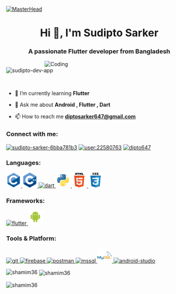 [![MasterHead](https://4.bp.blogspot.com/-6vGvy4vCcvE/Xdcwnaf7XzI/AAAAAAAANZM/Io2mm8SXjmUVCo60byOn-XpLUpn54nizACLcBGAsYHQ/s1600/image1.gif)](https://www.linkedin.com/in/shamim888/)

<h1 align="center">Hi 👋, I'm Sudipto Sarker</h1>
<h3 align="center">A passionate Flutter developer from Bangladesh</h3>
<img align="right" alt="Coding" width="400" src="https://www.chawtechsolutions.com/wp-content/uploads/2019/03/developer.gif">

<p align="left"> <img src="https://komarev.com/ghpvc/?username=sudipto-dev-app&label=Profile%20views&color=0e75b6&style=flat" alt="sudipto-dev-app" /> </p>

<p align="left"> <a href="https://twitter.com/" target="blank"><img src="https://img.shields.io/twitter/follow/?logo=twitter&style=for-the-badge" alt="" /></a> </p>

<!--- 🔭 I’m currently working on **- Chess Game Application**-->

- 🌱 I’m currently learning **Flutter**

- 💬 Ask me about **Android , Flutter , Dart**

- 📫 How to reach me **diptosarker647@gmail.com**

<h3 align="left">Connect with me:</h3>
<p align="left">
<a href="https://www.linkedin.com/in/sudipto-sarker-6bba781b3/" target="blank"><img align="center" src="https://raw.githubusercontent.com/rahuldkjain/github-profile-readme-generator/master/src/images/icons/Social/linked-in-alt.svg" alt="sudipto-sarker-6bba781b3" height="30" width="40" /></a>
<a href="https://stackoverflow.com/users/user:22580763" target="blank"><img align="center" src="https://raw.githubusercontent.com/rahuldkjain/github-profile-readme-generator/master/src/images/icons/Social/stack-overflow.svg" alt="user:22580763" height="30" width="40" /></a>
<a href="https://fb.com/dipto647/" target="blank"><img align="center" src="https://raw.githubusercontent.com/rahuldkjain/github-profile-readme-generator/master/src/images/icons/Social/facebook.svg" alt="dipto647" height="30" width="40" /></a>
</p>

<h3 align="left">Languages:</h3>
<p align="left">
  

  <a href="https://www.cprogramming.com/" target="_blank" rel="noreferrer">
    <img src="https://raw.githubusercontent.com/devicons/devicon/master/icons/c/c-original.svg" alt="c" width="40" height="40"/>
  </a>
  <a href="https://www.w3schools.com/cpp/" target="_blank" rel="noreferrer">
    <img src="https://raw.githubusercontent.com/devicons/devicon/master/icons/cplusplus/cplusplus-original.svg" alt="cplusplus" width="40" height="40"/>
  </a>
    <a href="https://dart.dev" target="_blank" rel="noreferrer">
    <img src="https://www.vectorlogo.zone/logos/dartlang/dartlang-icon.svg" alt="dart" width="40" height="40"/>
  </a>
  <a href="https://www.python.org" target="_blank" rel="noreferrer">
    <img src="https://raw.githubusercontent.com/devicons/devicon/master/icons/python/python-original.svg" alt="python" width="40" height="40"/>
  </a>
  <a href="https://www.w3.org/html/" target="_blank" rel="noreferrer"> <img src="https://raw.githubusercontent.com/devicons/devicon/master/icons/html5/html5-original-wordmark.svg" alt="html5" width="40" height="40"/> </a>
  <a href="https://www.w3schools.com/css/" target="_blank" rel="noreferrer"> <img src="https://raw.githubusercontent.com/devicons/devicon/master/icons/css3/css3-original-wordmark.svg" alt="css3" width="40" height="40"/> </a>
  
  <!-- Add more languages as needed -->
</p>

<h3 align="left">Frameworks:</h3>
<p align="left">

 
  <a href="https://flutter.dev" target="_blank" rel="noreferrer">
    <img src="https://www.vectorlogo.zone/logos/flutterio/flutterio-icon.svg" alt="flutter" width="40" height="40"/>
    </a>
  <a href="https://developer.android.com" target="_blank" rel="noreferrer">
    <img src="https://raw.githubusercontent.com/devicons/devicon/master/icons/android/android-original-wordmark.svg" alt="android" width="40" height="40"/>
  </a>
 
  <!-- Add more frameworks as needed -->
</p>

<h3 align="left">Tools & Platform:</h3>
<p align="left">
  <a href="https://git-scm.com/" target="_blank" rel="noreferrer">
    <img src="https://www.vectorlogo.zone/logos/git-scm/git-scm-icon.svg" alt="git" width="40" height="40"/>
  </a>
   <a href="https://firebase.google.com/" target="_blank" rel="noreferrer">
    <img src="https://www.vectorlogo.zone/logos/firebase/firebase-icon.svg" alt="firebase" width="40" height="40"/>
  </a>
  <a href="https://www.postman.com" target="_blank" rel="noreferrer">
    <img src="https://www.vectorlogo.zone/logos/getpostman/getpostman-icon.svg" alt="postman" width="40" height="40"/>
 <a href="https://www.microsoft.com/en-us/sql-server" target="_blank" rel="noreferrer">
    <img src="https://www.svgrepo.com/show/303229/microsoft-sql-server-logo.svg" alt="mssql" width="40" height="40"/>
  </a>
  
  <a href="https://www.mysql.com/" target="_blank" rel="noreferrer">
    <img src="https://raw.githubusercontent.com/devicons/devicon/master/icons/mysql/mysql-original-wordmark.svg" alt="mysql" width="40" height="40"/>
  </a>
   <a href="https://developer.android.com/studio" target="_blank" rel="noreferrer">
    <img src="https://developer.android.com/studio/images/studio-icon-preview.svg" alt="android-studio" width="40" height="40"/>
  </a>
  <!-- Add more tools as needed -->
</p>


<p><img align="left" src="https://github-readme-stats.vercel.app/api/top-langs?username=sudipto-dev-app&show_icons=true&locale=en&layout=compact" alt="shamim36" /></p>

<p>&nbsp;<img align="center" src="https://github-readme-stats.vercel.app/api?username=sudipto-dev-app&show_icons=true&locale=en" alt="shamim36" /></p>

<p><img align="center" src="https://github-readme-streak-stats.herokuapp.com/?user=sudipto-dev-app&" alt="shamim36" /></p>
